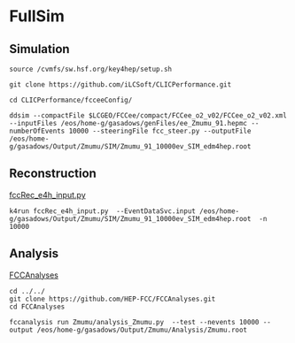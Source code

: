 # FullSim

## Simulation

```
source /cvmfs/sw.hsf.org/key4hep/setup.sh

git clone https://github.com/iLCSoft/CLICPerformance.git

cd CLICPerformance/fcceeConfig/
```

```
ddsim --compactFile $LCGEO/FCCee/compact/FCCee_o2_v02/FCCee_o2_v02.xml --inputFiles /eos/home-g/gasadows/genFiles/ee_Zmumu_91.hepmc --numberOfEvents 10000 --steeringFile fcc_steer.py --outputFile /eos/home-g/gasadows/Output/Zmumu/SIM/Zmumu_91_10000ev_SIM_edm4hep.root
```

## Reconstruction

[fccRec_e4h_input.py](https://github.com/gaswk/FullSim/blob/main/fccRec_e4h_input.py)

```
k4run fccRec_e4h_input.py  --EventDataSvc.input /eos/home-g/gasadows/Output/Zmumu/SIM/Zmumu_91_10000ev_SIM_edm4hep.root  -n 10000

```

## Analysis
[FCCAnalyses](https://github.com/HEP-FCC/FCCAnalyses)

```
cd ../../
git clone https://github.com/HEP-FCC/FCCAnalyses.git
cd FCCAnalyses

```

```
fccanalysis run Zmumu/analysis_Zmumu.py  --test --nevents 10000 --output /eos/home-g/gasadows/Output/Zmumu/Analysis/Zmumu.root
```
